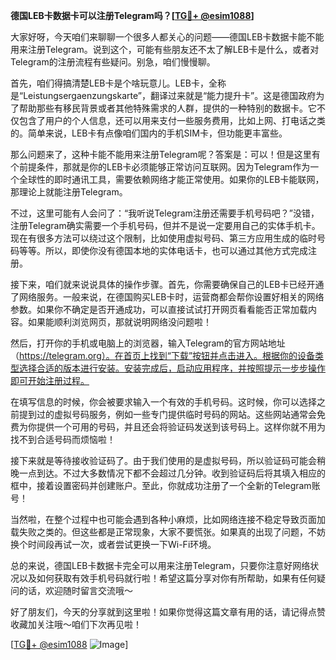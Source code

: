 **德国LEB卡数据卡可以注册Telegram吗？[[TG💪+ @esim1088](https://t.me/s/esim1088)]**

大家好呀，今天咱们来聊聊一个很多人都关心的问题——德国LEB卡数据卡能不能用来注册Telegram。说到这个，可能有些朋友还不太了解LEB卡是什么，或者对Telegram的注册流程有些疑问。别急，咱们慢慢聊。

首先，咱们得搞清楚LEB卡是个啥玩意儿。LEB卡，全称是“Leistungsergaenzungskarte”，翻译过来就是“能力提升卡”。这是德国政府为了帮助那些有移民背景或者其他特殊需求的人群，提供的一种特别的数据卡。它不仅包含了用户的个人信息，还可以用来支付一些服务费用，比如上网、打电话之类的。简单来说，LEB卡有点像咱们国内的手机SIM卡，但功能更丰富些。

那么问题来了，这种卡能不能用来注册Telegram呢？答案是：可以！但是这里有个前提条件，那就是你的LEB卡必须能够正常访问互联网。因为Telegram作为一个全球性的即时通讯工具，需要依赖网络才能正常使用。如果你的LEB卡能联网，那理论上就能注册Telegram。

不过，这里可能有人会问了：“我听说Telegram注册还需要手机号码吧？”没错，注册Telegram确实需要一个手机号码，但并不是说一定要用自己的实体手机卡。现在有很多方法可以绕过这个限制，比如使用虚拟号码、第三方应用生成的临时号码等等。所以，即使你没有德国本地的实体电话卡，也可以通过其他方式完成注册。

接下来，咱们就来说说具体的操作步骤。首先，你需要确保自己的LEB卡已经开通了网络服务。一般来说，在德国购买LEB卡时，运营商都会帮你设置好相关的网络参数。如果你不确定是否开通成功，可以直接试试打开网页看看能否正常加载内容。如果能顺利浏览网页，那就说明网络没问题啦！

然后，打开你的手机或电脑上的浏览器，输入Telegram的官方网站地址（https://telegram.org）。在首页上找到“下载”按钮并点击进入。根据你的设备类型选择合适的版本进行安装。安装完成后，启动应用程序，并按照提示一步步操作即可开始注册过程。

在填写信息的时候，你会被要求输入一个有效的手机号码。这时候，你可以选择之前提到过的虚拟号码服务，例如一些专门提供临时号码的网站。这些网站通常会免费为你提供一个可用的号码，并且还会将验证码发送到该号码上。这样你就不用为找不到合适号码而烦恼啦！

接下来就是等待接收验证码了。由于我们使用的是虚拟号码，所以验证码可能会稍晚一点到达。不过大多数情况下都不会超过几分钟。收到验证码后将其填入相应的框中，接着设置密码并创建账户。至此，你就成功注册了一个全新的Telegram账号！

当然啦，在整个过程中也可能会遇到各种小麻烦，比如网络连接不稳定导致页面加载失败之类的。但这些都是正常现象，大家不要慌张。如果真的出现了问题，不妨换个时间段再试一次，或者尝试更换一下Wi-Fi环境。

总的来说，德国LEB卡数据卡完全可以用来注册Telegram，只要你注意好网络状况以及如何获取有效手机号码就行啦！希望这篇分享对你有所帮助，如果有任何疑问的话，欢迎随时留言交流哦～

好了朋友们，今天的分享就到这里啦！如果你觉得这篇文章有用的话，请记得点赞收藏加关注哦～咱们下次再见啦！

[[TG💪+ @esim1088](https://t.me/s/esim1088) ![Image](https://i.postimg.cc/4NQfJmqS/Snipaste-2025-05-13-00-14-12.png)]